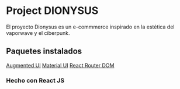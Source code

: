 # Project DIONYSUS

El proyecto Dionysus es un e-commmerce inspirado en la estética del vaporwave y el ciberpunk. 

## Paquetes instalados

[Augmented UI](https://augmented-ui.com/https://github.com/propjockey/augmented-ui)
[Material UI](https://mui.com/)
[React Router DOM](https://www.npmjs.com/package/react-router-dom)

### Hecho con React JS
